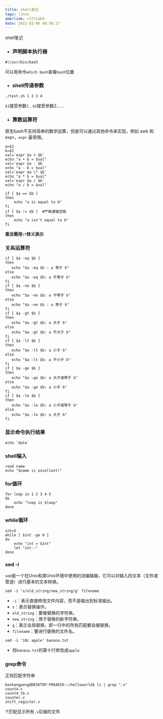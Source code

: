 ```yaml
---
title: shell笔记
tags: linux
abbrlink: c3711ab9
date: 2022-03-06 08:58:17
---
```


shell笔记

<!-- more -->

- ### 声明脚本执行器

```shell
#!/usr/bin/bash
```

可以用命令`which bash`查看`bash`位置

- ### shell传递参数

```shell
./test.sh 1 2 3 4
```

`$1`接受参数`1` , `$2`接受参数2……

- ### 算数运算符

原生bash不支持简单的数学运算，但是可以通过其他命令来实现，例如 awk 和 expr，`expr` 最常用。

```shell
a=$1
b=$2
val=`expr $a + $b`
echo "a + b = $val"
val=`expr $a - $b`
echo "a - b = $val"
val=`expr $a \* $b`
echo "a * b = $val"
val=`expr $a / $b`
echo "a / b = $val"

if [ $a == $b ]
then
    echo "a is equal to b"
fi
if [ $a != $b ]  #严格遵循空格
then 
    echo "a isn't equal to b"
fi
```

**乘法需用`\*`转义表示**



### **关系运算符**

```shell
if [ $a -eq $b ]
then
   echo "$a -eq $b : a 等于 b"
else
   echo "$a -eq $b: a 不等于 b"
fi
if [ $a -ne $b ]
then
   echo "$a -ne $b: a 不等于 b"
else
   echo "$a -ne $b : a 等于 b"
fi
if [ $a -gt $b ]
then
   echo "$a -gt $b: a 大于 b"
else
   echo "$a -gt $b: a 不大于 b"
fi
if [ $a -lt $b ]
then
   echo "$a -lt $b: a 小于 b"
else
   echo "$a -lt $b: a 不小于 b"
fi
if [ $a -ge $b ]
then
   echo "$a -ge $b: a 大于或等于 b"
else
   echo "$a -ge $b: a 小于 b"
fi
if [ $a -le $b ]
then
   echo "$a -le $b: a 小于或等于 b"
else
   echo "$a -le $b: a 大于 b"
fi
```

### **显示命令执行结果**

```shell
echo `date`
```



### **shell输入**

```shell
read name
echo "$name is excellent!"
```

### for循环

```shell
for loop in 1 2 3 4 5
do 
    echo "loop is $loop"
done
```

### while循环

```shell
int=5
while [ $int -ge 0 ]
do
    echo "int = $int"
    let "int--"
done
```

### sed -i

`sed`是一个在Unix和类Unix环境中使用的流编辑器，它可以对输入的文本（文件或管道）进行基本的文本转换。

```shell
sed -i 's/old_string/new_string/g' filename
```

- `-i`：表示直接修改文件内容，而不是输出到标准输出。
- `s`：表示替换操作。
- `old_string`：要被替换的字符串。
- `new_string`：用于替换的新字符串。
- `g`：表示全局替换，即一行中的所有匹配都会被替换。
- `filename`：要进行替换的文件名。

```shell
sed -i '10c apple' banana.txt
```

- 将`banana.txt`的第十行修改成`apple`.

### grep命令

正则匹配字符串

```shell
benkangpeng@DESKTOP-FR84659:~/helloworld$ ls | grep ".v"
count4.v
count4_tb.v
counter.v
shift_register.v
```

↑匹配显示所有`.v`后缀的文件

